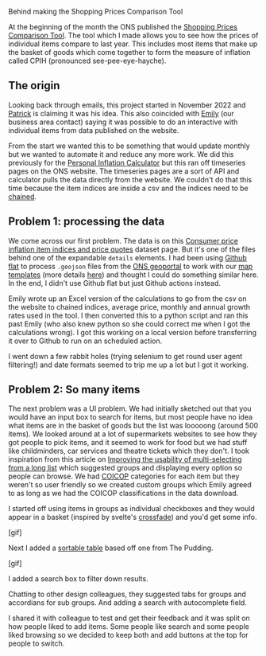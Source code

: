 
Behind making the Shopping Prices Comparison Tool

At the beginning of the month the ONS published the [Shopping Prices Comparison Tool](https://www.ons.gov.uk/economy/inflationandpriceindices/articles/shoppingpricescomparisontool/2023-05-03). The tool which I made allows you to see how the prices of individual items compare to last year. This includes most items that make up the basket of goods which come together to form the measure of inflation called CPIH (pronounced see-pee-eye-hayche). 

## The origin

Looking back through emails, this project started in November 2022 and [Patrick](https://twitter.com/patrick_e_scott?lang=en) is claiming it was his idea. This also coincided with [Emily](https://twitter.com/Emily_Hopson) (our business area contact) saying it was possible to do an interactive with individual items from data published on the website. 

From the start we wanted this to be something that would update monthly but we wanted to automate it and reduce any more work. We did this previously for the [Personal Inflation Calculator](https://www.ons.gov.uk/economy/inflationandpriceindices/articles/howisinflationaffectingyourhouseholdcosts/2022-03-23) but this ran off timeseries pages on the ONS website. The timeseries pages are a sort of API and calculator pulls the data directly from the website. We couldn't do that this time because the item indices are inside a csv and the indices need to be [chained](https://ec.europa.eu/eurostat/statistics-explained/index.php?title=Glossary:Chain_index). 

## Problem 1: processing the data

We come across our first problem. The data is on this [Consumer price inflation item indices and price quotes](https://www.ons.gov.uk/economy/inflationandpriceindices/datasets/consumerpriceindicescpiandretailpricesindexrpiitemindicesandpricequotes) dataset page. But it's one of the files behind one of the expandable `details` elements. I had been using [Github flat](https://githubnext.com/projects/flat-data/) to process `.geojson` files from the [ONS geoportal](https://geoportal.statistics.gov.uk/) to work with our [map templates](https://github.com/ONSvisual/maptemplates) (more details [here](https://www.henrylau.co.uk/2022/03/03/geoportal-boundaries-as-topojson/)) and thought I could do something similar here. In the end, I didn't use Github flat but just Github actions instead. 

Emily wrote up an Excel version of the calculations to go from the csv on the website to chained indices, average price, monthly and annual growth rates used in the tool. I then converted this to a python script and ran this past Emily (who also knew python so she could correct me when I got the calculations wrong). I got this working on a local version before transferring it over to Github to run on an scheduled action. 

I went down a few rabbit holes (trying selenium to get round user agent filtering!) and date formats seemed to trip me up a lot but I got it working. 

## Problem 2: So many items

The next problem was a UI problem. We had initially sketched out that you would have an input box to search for items, but most people have no idea what items are in the basket of goods but the list was looooong (around 500 items). We looked around at a lot of supermarkets websites to see how they got people to pick items, and it seemed to work for food but we had stuff like childminders, car services and theatre tickets which they don't. I took inspiration from this article on [Improving the usability of multi-selecting from a long list](https://medium.com/tripaneer-techblog/improving-the-usability-of-multi-selecting-from-a-long-list-63e1a67aab35) which suggested groups and displaying every option so people can browse. We had [COICOP](https://ec.europa.eu/eurostat/statistics-explained/index.php?title=Glossary:Classification_of_individual_consumption_by_purpose_%28COICOP%29) categories for each item but they weren't so user friendly so we created custom groups which Emily agreed to as long as we had the COICOP classifications in the data download. 

I started off using items in groups as individual checkboxes and they would appear in a basket (inspired by svelte's [crossfade](https://svelte.dev/tutorial/deferred-transitions)) and you'd get some info.

[gif]

Next I added a [sortable table](https://github.com/the-pudding/svelte-starter/blob/main/src/components/helpers/SortTable.svelte) based off one from The Pudding.

[gif]

I added a search box to filter down results. 

Chatting to other design colleagues, they suggested tabs for groups and accordians for sub groups. And adding a search with autocomplete field. 

I shared it with colleague to test and get their feedback and it was split on how people liked to add items. Some people like search and some people liked browsing so we decided to keep both and add buttons at the top for people to switch. 



<!--stackedit_data:
eyJoaXN0b3J5IjpbNTc4Nzk3MDUyLC05NzY3MzY0NTcsNjIxOT
M4OTc4XX0=
-->